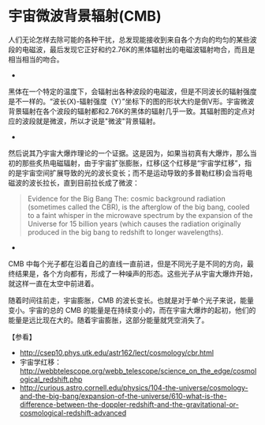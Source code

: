 宇宙微波背景辐射(CMB)
==================

人们无论怎样去除可能的各种干扰，总发现能接收到来自各个方向的均匀的某些波段的电磁波，最后发现它正好和约2.76K的黑体辐射出的电磁波辐射吻合，而且是相当相当的吻合。

-

黑体在一个特定的温度下，会辐射出各种波段的电磁波，但是不同波长的辐射强度是不一样的。“波长(X)-辐射强度（Y）”坐标下的图的形状大约是倒V形。宇宙微波背景辐射在各个波段的辐射都和2.76K的黑体的辐射几乎一致。其辐射图的定点对应的波段就是微波，所以才说是"微波"背景辐射。

-

然后说其乃宇宙大爆炸理论的一个证据。这是因为，如果当初真有大爆炸，那么当初的那些炙热电磁辐射，由于宇宙扩张膨胀，红移(这个红移是“宇宙学红移”，指的是宇宙空间扩展导致的光的波长变长；而不是运动导致的多普勒红移)会当将电磁波的波长拉长，直到目前拉长成了微波：
> Evidence for the Big Bang The: cosmic background radiation (sometimes called the CBR), is the afterglow of the big bang, cooled to a faint whisper in the microwave spectrum by the expansion of the Universe for 15 billion years (which causes the radiation originally produced in the big bang to redshift to longer wavelengths).

-

CMB 中每个光子都在沿着自己的直线一直前进，但是不同光子是不同的方向，最终结果是，各个方向都有，形成了一种噪声的形态。这些光子从宇宙大爆炸开始，就这样一直在太空中前进着。

随着时间往前走，宇宙膨胀，CMB 的波长变长。也就是对于单个光子来说，能量变小。宇宙的总的 CMB 的能量是在持续变小的，而在宇宙大爆炸的起初，他们的能量是远比现在大的。随着宇宙膨胀，这部分能量就凭空消失了。

【参看】
- http://csep10.phys.utk.edu/astr162/lect/cosmology/cbr.html
- 宇宙学红移：http://webbtelescope.org/webb_telescope/science_on_the_edge/cosmological_redshift.php
- http://curious.astro.cornell.edu/physics/104-the-universe/cosmology-and-the-big-bang/expansion-of-the-universe/610-what-is-the-difference-between-the-doppler-redshift-and-the-gravitational-or-cosmological-redshift-advanced
